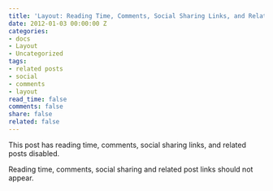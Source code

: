 ```yaml
---
title: 'Layout: Reading Time, Comments, Social Sharing Links, and Related Posts Disabled'
date: 2012-01-03 00:00:00 Z
categories:
- docs
- Layout
- Uncategorized
tags:
- related posts
- social
- comments
- layout
read_time: false
comments: false
share: false
related: false
---
```


This post has reading time, comments, social sharing links, and related posts disabled.

Reading time, comments, social sharing and related post links should not appear.